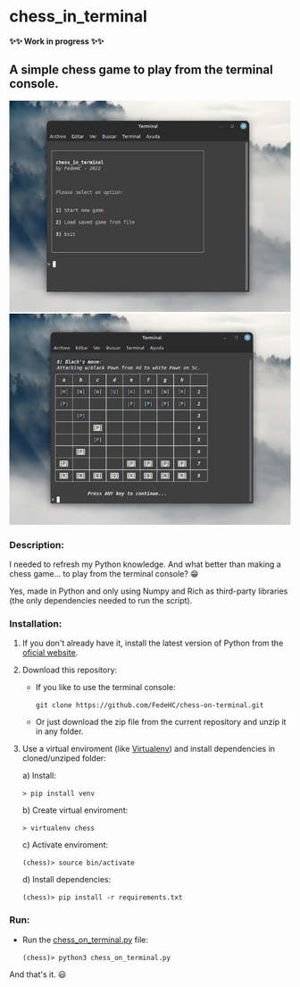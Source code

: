 # chess_in_terminal
**✨✨ Work in progress ✨✨**

## A simple chess game to play from the terminal console.
![Screenshot1](./images/screenshot1.png)
![Screenshot2](./images/screenshot2.png)
### Description:
I needed to refresh my Python knowledge.
And what better than making a chess game... to play from the terminal console? 😁

Yes, made in Python and only using Numpy and Rich as third-party libraries (the only dependencies needed to run the script).

### Installation:
1) If you don't already have it, install the latest version of Python from the [oficial website](https://www.python.org/downloads/).

2) Download this repository:
    - If you like to use the terminal console:

        `git clone https://github.com/FedeHC/chess-on-terminal.git`

    - Or just download the zip file from the current repository and unzip it in any folder.

3) Use a virtual enviroment (like [Virtualenv](https://virtualenv.pypa.io/en/stable/index.html)) and install dependencies in cloned/unziped folder:

    a) Install:

    `> pip install venv`

    b) Create virtual enviroment:

    `> virtualenv chess`

    c) Activate enviroment:

    `(chess)> source bin/activate`

    d) Install dependencies:

    `(chess)> pip install -r requirements.txt`

### Run:
- Run the [chess_on_terminal.py](chess_on_terminal.py) file:

    `(chess)> python3 chess_on_terminal.py`

And that's it. 😃